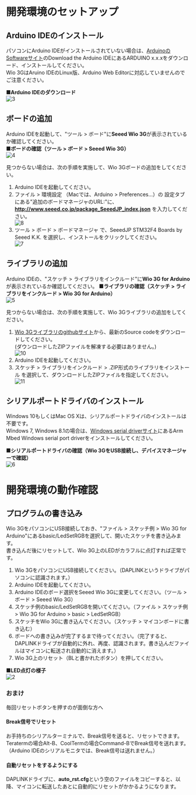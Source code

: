# 開発環境のセットアップ

## Arduino IDEのインストール

パソコンにArduino IDEがインストールされていない場合は、[ArduinoのSoftwareサイト](https://www.arduino.cc/en/Main/Software)のDownload the Arduino IDEにあるARDUINO x.x.xをダウンロード、インストールしてください。  
Wio 3GはAruino IDEのLinux版、Arduino Web Editorに対応していませんのでご注意ください。

**■Arduino IDEのダウンロード**  
![3](img/3.png)

## ボードの追加

Arduino IDEを起動して、"ツール > ボード"に**Seeed Wio 3G**が表示されているか確認してください。  
**■ボードの確認（ツール > ボード > Seeed Wio 3G）**  
![4](img/4.png)

見つからない場合は、次の手順を実施して、Wio 3Gボードの追加をしてください。
1. Arduino IDEを起動してください。
1. ファイル > 環境設定 （Macでは、Arduino > Preferences...）の 設定タブ にある"追加のボードマネージャのURL:"に、**http://www.seeed.co.jp/package_SeeedJP_index.json** を入力してください。  
![8](img/8.png)
1. ツール > ボード > ボードマネージャ で、SeeedJP STM32F4 Boards by Seeed K.K. を選択し、インストールをクリックしてください。  
![7](img/7.png)

## ライブラリの追加

Arduino IDEの、"スケッチ > ライブラリをインクルード"に**Wio 3G for Arduino**が表示されているか確認してください。
**■ライブラリの確認（スケッチ > ライブラリをインクルード > Wio 3G for Arduino）**  
![5](img/5.png)

見つからない場合は、次の手順を実施して、Wio 3Gライブラリの追加をしてください。
1. [Wio 3Gライブラリのgithubサイト](https://github.com/SeeedJP/Wio_3G_for_Arduino/releases)から、最新のSource codeをダウンロードしてください。  
(ダウンロードしたZIPファイルを解凍する必要はありません。)  
![10](img/10.png)
1. Arduino IDEを起動してください。
1. スケッチ > ライブラリをインクルード > .ZIP形式のライブラリをインストール を選択して、ダウンロードしたZIPファイルを指定してください。  
![11](img/11.png)

## シリアルポートドライバのインストール

Windows 10もしくはMac OS Xは、シリアルポートドライバのインストールは不要です。  
Windows 7, Windows 8.1の場合は、[Windows serial driverサイト](https://os.mbed.com/docs/latest/tutorials/windows-serial-driver.html)にあるArm Mbed Windows serial port driverをインストールしてください。

**■シリアルポートドライバの確認（Wio 3GをUSB接続し、デバイスマネージャーで確認）**  
![6](img/6.png)

# 開発環境の動作確認

## プログラムの書き込み

Wio 3GをパソコンにUSB接続しておき、"ファイル > スケッチ例 > Wio 3G for Arduino"にあるbasic/LedSetRGBを選択して、開いたスケッチを書き込みます。  
書き込んだ後にリセットして、Wio 3G上のLEDがカラフルに点灯すれば正常です。

1. Wio 3GをパソコンにUSB接続してください。（DAPLINKというドライブがパソコンに認識されます。）
1. Arduino IDEを起動してください。
1. Arduino IDEのボード選択をSeeed Wio 3Gに変更してください。（ツール > ボード > Seeed Wio 3G）
1. スケッチ例のbasic/LedSetRGBを開いてください。（ファイル > スケッチ例 > Wio 3G for Arduino > basic > LedSetRGB）
1. スケッチをWio 3Gに書き込んでください。（スケッチ > マイコンボードに書き込む）
1. ボードへの書き込みが完了するまで待ってください。（完了すると、DAPLINKドライブが自動的に外れ、再度、認識されます。書き込んだファイルはマイコンに転送され自動的に消えます。）
1. Wio 3G上のリセット（BLと書かれたボタン）を押してください。


**■LED点灯の様子**  
![2](img/2.png)

### おまけ
毎回リセットボタンを押すのが面倒な方へ
#### Break信号でリセット
お手持ちのシリアルターミナルで、Break信号を送ると、リセットできます。Teratermの場合Alt-B、CoolTermの場合Command-BでBreak信号を送れます。（Arduino IDEのシリアルモニタでは、Break信号は送れません。）
#### 自動リセットをするようにする
DAPLINKドライブに、**auto_rst.cfg**という空のファイルをコピーすると、以降、マイコンに転送したあとに自動的にリセットがかかるようになります。